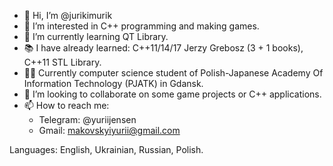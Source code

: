 - 👋 Hi, I’m @jurikimurik
- 👀 I’m interested in C++ programming and making games.
- 🌱 I’m currently learning QT Library.
- 📚 I have already learned: C++11/14/17 Jerzy Grebosz (3 + 1 books), C++11 STL Library.
- 🧑‍🎓 Currently computer science student of Polish-Japanese Academy Of Information Technology (PJATK) in Gdansk.
- 💞️ I’m looking to collaborate on some game projects or C++ applications.
- 📫 How to reach me:
    - Telegram: @yuriijensen
    - Gmail: makovskyiyurii@gmail.com
    
Languages: English, Ukrainian, Russian, Polish.

<!---
jurikimurik/jurikimurik is a ✨ special ✨ repository because its `README.md` (this file) appears on your GitHub profile.
You can click the Preview link to take a look at your changes.
--->
